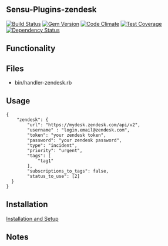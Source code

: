 ## Sensu-Plugins-zendesk

[ ![Build Status](https://travis-ci.org/sensu-plugins/sensu-plugins-zendesk.svg?branch=master)](https://travis-ci.org/sensu-plugins/sensu-plugins-zendesk)
[![Gem Version](https://badge.fury.io/rb/sensu-plugins-zendesk.svg)](http://badge.fury.io/rb/sensu-plugins-zendesk)
[![Code Climate](https://codeclimate.com/github/sensu-plugins/sensu-plugins-zendesk/badges/gpa.svg)](https://codeclimate.com/github/sensu-plugins/sensu-plugins-zendesk)
[![Test Coverage](https://codeclimate.com/github/sensu-plugins/sensu-plugins-zendesk/badges/coverage.svg)](https://codeclimate.com/github/sensu-plugins/sensu-plugins-zendesk)
[![Dependency Status](https://gemnasium.com/sensu-plugins/sensu-plugins-zendesk.svg)](https://gemnasium.com/sensu-plugins/sensu-plugins-zendesk)

## Functionality

## Files
 * bin/handler-zendesk.rb

## Usage

```
{
    "zendesk": {
        "url": "https://mydesk.zendesk.com/api/v2",
        "username" : "login.email@zendesk.com",
        "token": "your zendesk token",
        "password": "your zendesk password",
        "type": "incident",
        "priority": "urgent",
        "tags": [
            "tag1"
        ],
        "subscriptions_to_tags": false,
        "status_to_use": [2]
  }
}
```
## Installation

[Installation and Setup](http://sensu-plugins.io/docs/installation_instructions.html)


## Notes
